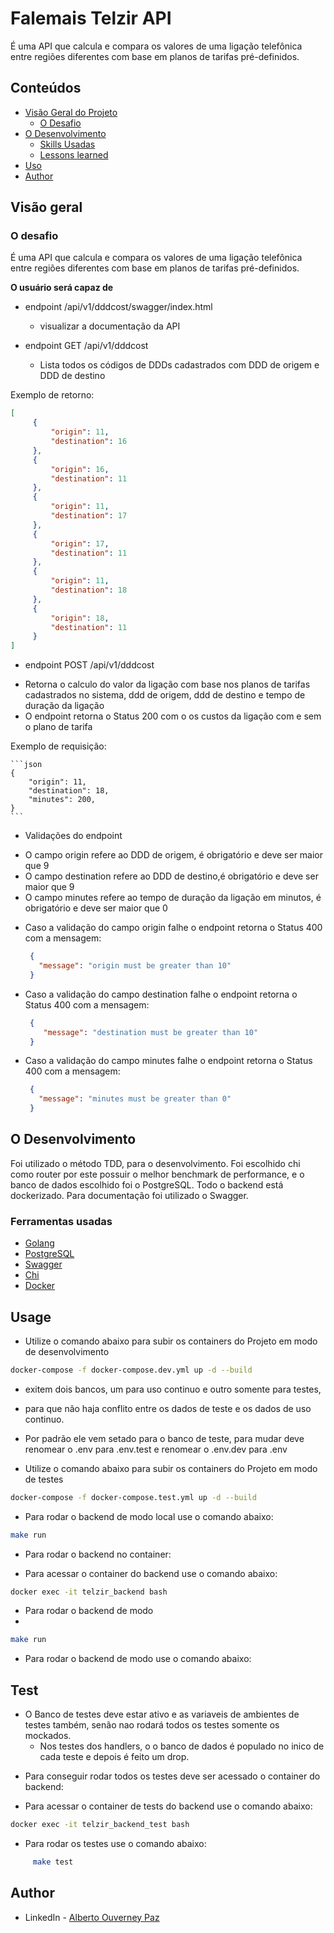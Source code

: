 # Falemais Telzir API #

É uma API que calcula e compara os valores de uma ligação telefônica entre regiões diferentes 
com base em planos de tarifas pré-definidos.

## Conteúdos

- [Visão Geral do Projeto](#general-view)
    - [O Desafio](#o-desafio)
- [O Desenvolvimento](#the-development-process)
    - [Skills Usadas](#tools-used)
    - [Lessons learned](#lessons-learned)
- [Uso](#usage)
- [Author](#author)

## Visão geral

### O desafio

É uma API que calcula e compara os valores de uma ligação telefônica entre regiões diferentes 
com base em planos de tarifas pré-definidos.

**O usuário será capaz de**

  - endpoint /api/v1/dddcost/swagger/index.html
    * visualizar a documentação da API

  - endpoint GET /api/v1/dddcost
    * Lista todos os códigos de DDDs cadastrados com DDD de origem e DDD de destino
    
   
  Exemplo de retorno:
   ```json
   [
        {
            "origin": 11,
            "destination": 16
        },
        {
            "origin": 16,
            "destination": 11
        },
        {
            "origin": 11,
            "destination": 17
        },
        {
            "origin": 17,
            "destination": 11
        },
        {
            "origin": 11,
            "destination": 18
        },
        {
            "origin": 18,
            "destination": 11
        }
   ]
```
  - endpoint POST /api/v1/dddcost
   * Retorna o calculo do valor da ligação com base nos planos de tarifas cadastrados no sistema, 
     ddd de origem, ddd de destino e tempo de duração da ligação
   * O endpoint retorna o Status 200 com o os custos da ligação com e sem o plano de tarifa

  Exemplo de requisição:

    ```json
    {
        "origin": 11,
        "destination": 18,
        "minutes": 200,
    }
    ```
  - Validações do endpoint
  * O campo origin refere ao DDD de origem, é obrigatório e deve ser maior que 9
  * O campo destination refere ao DDD de destino,é obrigatório e deve ser maior que 9
  * O campo minutes refere ao tempo de duração da ligação em minutos, é obrigatório e deve ser maior que 0
  
- Caso a validação do campo origin falhe o endpoint retorna o Status 400 com a mensagem:
  ```json
   {
	 "message": "origin must be greater than 10"
   }
  ```
- Caso a validação do campo destination falhe o endpoint retorna o Status 400 com a mensagem:
  ```json
   {
	  "message": "destination must be greater than 10"
   }
  ```
- Caso a validação do campo minutes falhe o endpoint retorna o Status 400 com a mensagem:
  ```json
   {
	 "message": "minutes must be greater than 0"
   }
  ```

## O Desenvolvimento

Foi utilizado o método TDD, para o desenvolvimento. Foi escolhido chi como router por
este possuir o melhor benchmark de performance, e o banco de dados escolhido foi o PostgreSQL. Todo o backend está dockerizado.
Para documentação foi utilizado o Swagger.

### Ferramentas usadas

- [Golang](https://golang.org/)
- [PostgreSQL](https://www.postgresql.org/)
- [Swagger](https://swagger.io/)
- [Chi](https://github.com/go-chi/chi)
- [Docker](https://www.docker.com/)

## Usage


- Utilize o comando abaixo para subir os containers do Projeto em modo de desenvolvimento
```bash
docker-compose -f docker-compose.dev.yml up -d --build
```
- exitem dois bancos, um para uso continuo e outro somente para testes,
- para que não haja conflito entre os dados de teste e os dados de uso continuo.
- Por padrão ele vem setado para o banco de teste, para mudar deve renomear o .env para .env.test e renomear o .env.dev para .env

- Utilize o comando abaixo para subir os containers do Projeto em modo de testes
```bash
docker-compose -f docker-compose.test.yml up -d --build
```

- Para rodar o backend de modo local use o comando abaixo:

```bash
make run
```
- Para rodar o backend no container:

- Para acessar o container do backend use o comando abaixo:

```bash
docker exec -it telzir_backend bash
```

- Para rodar o backend de modo
- 
```bash
make run
```
- Para rodar o backend de modo  use o comando abaixo:

## Test

* O Banco de testes deve estar ativo e as variaveis de ambientes de testes também, senão nao rodará todos os testes somente os mockados.
    - Nos testes dos handlers, o o banco de dados é populado no inico de cada teste e depois é feito um drop.

- Para conseguir rodar todos os testes deve ser acessado o container do backend:

- Para acessar o container de tests do backend use o comando abaixo:

```bash
docker exec -it telzir_backend_test bash
```
- Para rodar os testes use o comando abaixo:

```bash
     make test
```

## Author

- LinkedIn - [Alberto Ouverney Paz](https://www.linkedin.com/in/beto-ouverney-paz/)
